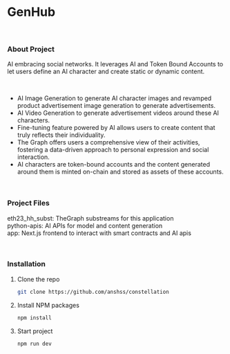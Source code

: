 # GenHub

<br/>

### About Project
AI embracing social networks. It leverages AI and Token Bound Accounts to let users define an AI character and create static or dynamic content.

<br />

- AI Image Generation to generate AI character images and revamped product advertisement image generation to generate advertisements.
- AI Video Generation to generate advertisement videos around these AI characters.
- Fine-tuning feature powered by AI allows users to create content that truly reflects their individuality.
- The Graph offers users a comprehensive view of their activities, fostering a data-driven approach to personal expression and social interaction.
- AI characters are token-bound accounts and the content generated around them is minted on-chain and stored as assets of these accounts.

<br/>

### Project Files
eth23_hh_subst: TheGraph substreams for this application <br />
python-apis: AI APIs for model and content generation <br />
app: Next.js frontend to interact with smart contracts and AI apis <br />

<br />

### Installation

1. Clone the repo
   ```sh
   git clone https://github.com/anshss/constellation
   
   ```
2. Install NPM packages
   ```sh
   npm install
   ```
   
3. Start project
   ```sh
   npm run dev
   ```


